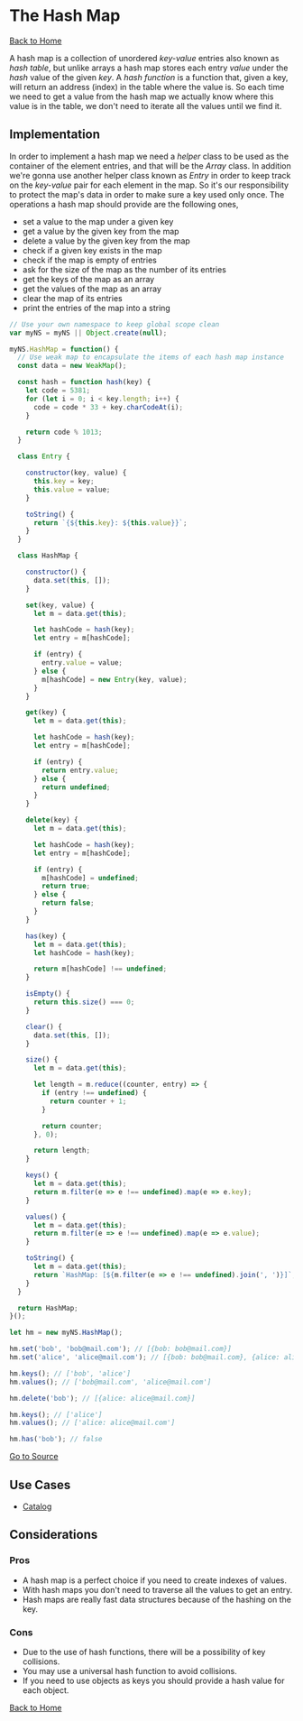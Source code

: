 # The Hash Map #

[Back to Home](../../../../)

A hash map is a collection of unordered *key-value* entries also known as *hash table*, but unlike arrays a hash map stores each entry *value* under the *hash* value of the given *key*. A *hash function* is a function that, given a key, will return an address (index) in the table where the value is. So each time we need to get a value from the hash map we actually know where this value is in the table, we don't need to iterate all the values until we find it.

## Implementation ##

In order to implement a hash map we need a *helper* class to be used as the container of the element entries, and that will be the *Array* class. In addition we're gonna use another helper class known as *Entry* in order to keep track on the *key-value* pair for each element in the map. So it's our responsibility to protect the map's data in order to make sure a key used only once. The operations a hash map should provide are the following ones,

* set a value to the map under a given key
* get a value by the given key from the map
* delete a value by the given key from the map
* check if a given key exists in the map
* check if the map is empty of entries
* ask for the size of the map as the number of its entries
* get the keys of the map as an array
* get the values of the map as an array
* clear the map of its entries
* print the entries of the map into a string

```JavaScript
// Use your own namespace to keep global scope clean
var myNS = myNS || Object.create(null);

myNS.HashMap = function() {
  // Use weak map to encapsulate the items of each hash map instance
  const data = new WeakMap();

  const hash = function hash(key) {
    let code = 5381;
    for (let i = 0; i < key.length; i++) {
      code = code * 33 + key.charCodeAt(i);
    }

    return code % 1013;
  }

  class Entry {

    constructor(key, value) {
      this.key = key;
      this.value = value;
    }

    toString() {
      return `{${this.key}: ${this.value}}`;
    }
  }

  class HashMap {

    constructor() {
      data.set(this, []);
    }

    set(key, value) {
      let m = data.get(this);

      let hashCode = hash(key);
      let entry = m[hashCode];

      if (entry) {
        entry.value = value;
      } else {
        m[hashCode] = new Entry(key, value);
      }
    }

    get(key) {
      let m = data.get(this);

      let hashCode = hash(key);
      let entry = m[hashCode];

      if (entry) {
        return entry.value;
      } else {
        return undefined;
      }
    }

    delete(key) {
      let m = data.get(this);

      let hashCode = hash(key);
      let entry = m[hashCode];

      if (entry) {
        m[hashCode] = undefined;
        return true;
      } else {
        return false;
      }
    }

    has(key) {
      let m = data.get(this);
      let hashCode = hash(key);

      return m[hashCode] !== undefined;
    }

    isEmpty() {
      return this.size() === 0;
    }

    clear() {
      data.set(this, []);
    }

    size() {
      let m = data.get(this);

      let length = m.reduce((counter, entry) => {
        if (entry !== undefined) {
          return counter + 1;
        }

        return counter;
      }, 0);

      return length;
    }

    keys() {
      let m = data.get(this);
      return m.filter(e => e !== undefined).map(e => e.key);
    }

    values() {
      let m = data.get(this);
      return m.filter(e => e !== undefined).map(e => e.value);
    }

    toString() {
      let m = data.get(this);
      return `HashMap: [${m.filter(e => e !== undefined).join(', ')}]`;
    }
  }

  return HashMap;
}();

let hm = new myNS.HashMap();

hm.set('bob', 'bob@mail.com'); // [{bob: bob@mail.com}]
hm.set('alice', 'alice@mail.com'); // [{bob: bob@mail.com}, {alice: alice@mail.com}]

hm.keys(); // ['bob', 'alice']
hm.values(); // ['bob@mail.com', 'alice@mail.com']

hm.delete('bob'); // [{alice: alice@mail.com}]

hm.keys(); // ['alice']
hm.values(); // ['alice: alice@mail.com']

hm.has('bob'); // false
```

[Go to Source](index.js)

## Use Cases ##
* [Catalog](catalog.js)

## Considerations ##

### Pros ###
* A hash map is a perfect choice if you need to create indexes of values.
* With hash maps you don't need to traverse all the values to get an entry.
* Hash maps are really fast data structures because of the hashing on the key.

### Cons ###
* Due to the use of hash functions, there will be a possibility of key collisions.
* You may use a universal hash function to avoid collisions.
* If you need to use objects as keys you should provide a hash value for each object.

[Back to Home](../../../../)
